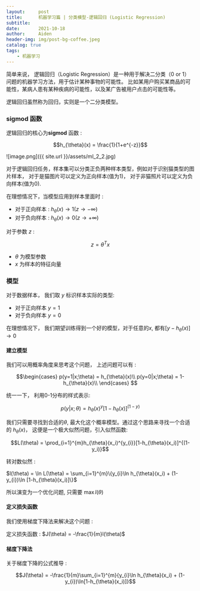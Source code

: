 ```yaml
---
layout:     post
title:      机器学习篇 | 分类模型-逻辑回归 (Logistic Regression)
subtitle:   
date:       2021-10-18
author:     Aiden
header-img: img/post-bg-coffee.jpeg
catalog: true 
tags:
    - 机器学习
---
```


简单来说， 逻辑回归（Logistic Regression）是一种用于解决二分类（0 or 1）问题的机器学习方法，用于估计某种事物的可能性。
比如某用户购买某商品的可能性，某病人患有某种疾病的可能性，以及某广告被用户点击的可能性等。

逻辑回归虽然称为回归，实则是一个二分类模型。 

### sigmod 函数 

逻辑回归的核心为**sigmod** 函数 :

$$h_{\theta}(x) = \frac{1}{1+e^{-z}}$$

![image.png]({{ site.url }}/assets/ml_2_2.jpg)

对于逻辑回归任务，样本集可以分类正负两种样本类型，例如对于识别猫类型的图片样本， 对于是猫图片可以定义为正向样本(值为1)， 对于非猫照片可以定义为负向样本(值为0).

在理想情况下，当模型应用到样本里面时 : 

- 对于正向样本 : $h_{\theta}(x) \to 1 (z \to -\infty)$
- 对于负向样本 : $h_{\theta}(x) \to 0 (z \to +\infty)$

对于参数 $z$ : 

$$z=\theta^{T}x$$

- $\theta$ 为模型参数
- $x$ 为样本的特征向量


### 模型

对于数据样本， 我们取 $y$ 标识样本实际的类型:

- 对于正向样本 $y = 1$
- 对于负向样本 $y = 0$

在理想情况下， 我们期望训练得到一个好的模型，对于任意的$x$, 都有$[y-h_{\theta}(x)]\to 0$

#### 建立模型

我们可以用概率角度来思考这个问题， 上述问题可以有 :

$$\begin{cases}
p(y=1|x;\theta) = h_{\theta}(x)\\
p(y=0|x;\theta) = 1- h_{\theta}(x)\\
\end{cases}
$$

统一一下， 利用0-1分布的样式表示: 

$$p(y|x;\theta) = h_{\theta}(x)^y[1-h_{\theta}(x)]^{(1-y)}$$

我们只需要寻找到合适的$\theta$, 最大化这个概率模型。通过这个思路来寻找一个合适的 $h_{\theta}(x)$，
这便是一个极大似然问题，引入似然函数: 

$$L(\theta) = \prod_{i=1}^{m}h_{\theta}(x_i)^{y_{i}}[1-h_{\theta}(x_i)]^{(1-y_i)}$$

转对数似然 : 

$l(\theta) = \ln L(\theta) = \sum_{i=1}^{m}\{y_{i}\ln h_{\theta}(x_i) + (1-y_{i})\ln [1-h_{\theta}(x_i)]\}$

所以演变为一个优化问题, 只需要 $\max{l(\theta)}$

#### 定义损失函数

我们使用梯度下降法来解决这个问题 : 

定义损失函数  : $J(\theta) = -\frac{1}{m}l(\theta)$

#### 梯度下降法

关于梯度下降的公式推导 : 

$$J(\theta) = -\frac{1}{m}\sum_{i=1}^{m}{y_{i}\ln h_{\theta}(x_i) + (1-y_{i})\ln[1-h_{\theta}(x_i)]}$$








